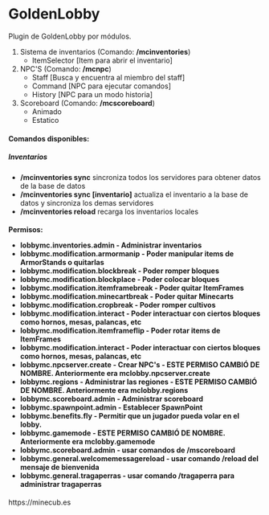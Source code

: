 
# GoldenLobby

Plugin de GoldenLobby por módulos.
 
 1. Sistema de inventarios (Comando: <b>/mcinventories</b>)
    - ItemSelector [Item para abrir el inventario]
 2. NPC'S (Comando: <b>/mcnpc</b>)
    - Staff [Busca y encuentra al miembro del staff]
    - Command [NPC para ejecutar comandos]
    - History [NPC para un modo historia]
 3. Scoreboard (Comando: <b>/mcscoreboard</b>)
    - Animado 
    - Estatico
 
 <h4>
 Comandos disponibles:
 </h4>
 <div>
   <h5>
   Inventarios
   </h5>
   <div>
    <ul>
          <li>
           <b>/mcinventories sync</b> sincroniza todos los servidores para obtener datos de la base de datos
          </li>
          <li>
            <b>/mcinventories sync [inventario]</b> actualiza el inventario a la base de datos y sincroniza los demas servidores 
          </li>
          <li>
          <b>/mcinventories reload</b> recarga los inventarios locales
          </li>       
       </ul>
   </div>
</div>

<h4>
Permisos:
<div>
    <ul>
          <li>
            <b>lobbymc.inventories.admin</b> - Administrar inventarios
          </li>
          <li>
            <b>lobbymc.modification.armormanip</b> - Poder manipular items de ArmorStands o quitarlas
          </li>
          <li>
            <b>lobbymc.modification.blockbreak</b> - Poder romper bloques
          </li>
          <li>
            <b>lobbymc.modification.blockplace</b> - Poder colocar bloques
          </li>
          <li>
            <b>lobbymc.modification.itemframebreak</b> - Poder quitar ItemFrames
          </li>
          <li>
            <b>lobbymc.modification.minecartbreak</b> - Poder quitar Minecarts
          </li>
          <li>
            <b>lobbymc.modification.cropbreak</b> - Poder romper cultivos
          </li>
          <li>
            <b>lobbymc.modification.interact</b> - Poder interactuar con ciertos bloques como hornos, mesas, palancas, etc
          </li>
          <li>
            <b>lobbymc.modification.itemframeflip</b> - Poder rotar items de ItemFrames
          </li>
          <li>
            <b>lobbymc.modification.interact</b> - Poder interactuar con ciertos bloques como hornos, mesas, palancas, etc
          </li>
          <li>
            <b>lobbymc.npcserver.create</b> - Crear NPC's - ESTE PERMISO CAMBIÓ DE NOMBRE. Anteriormente era mclobby.npcserver.create
          </li>       
          <li>
            <b>lobbymc.regions</b> - Administrar las regiones - ESTE PERMISO CAMBIÓ DE NOMBRE. Anteriormente era mclobby.regions
          </li>     
          <li>
            <b>lobbymc.scoreboard.admin</b> - Administrar scoreboard
          </li>     
          <li>
            <b>lobbymc.spawnpoint.admin</b> - Establecer SpawnPoint
          </li>     
          <li>
            <b>lobbymc.benefits.fly</b> - Permitir que un jugador pueda volar en el lobby.
          </li>
          <li>
            <b>lobbymc.gamemode</b> - ESTE PERMISO CAMBIÓ DE NOMBRE. Anteriormente era mclobby.gamemode
          </li>
          <li>
            <b>lobbymc.scoreboard.admin</b> - usar comandos de /mscoreboard
          </li>
          <li>
            <b>lobbymc.general.welcomemessagereload</b> - usar comando /reload del mensaje de bienvenida
          </li>
           <li>
            <b>lobbymc.general.tragaperras</b> - usar comando /tragaperra para administrar tragaperras
          </li>
    </ul>
   </div>
 </h4>  

 <div>
 https://minecub.es
 </div>
